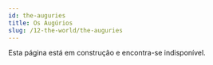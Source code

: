 ```yaml
---
id: the-auguries
title: Os Augúrios
slug: /12-the-world/the-auguries
---
```


Esta página está em construção e encontra-se indisponível.
